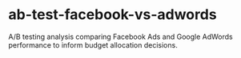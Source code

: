 # ab-test-facebook-vs-adwords
A/B testing analysis comparing Facebook Ads and Google AdWords performance to inform budget allocation decisions.
